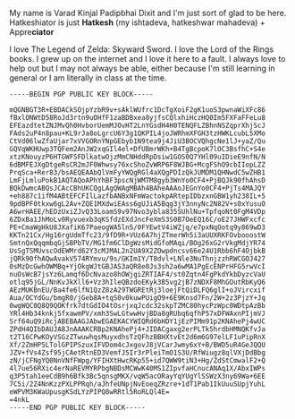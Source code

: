 My name is Varad Kinjal Padipbhai Dixit and I'm just sort of glad to be here.
Hatkeshiator is just **Hatkesh** (my ishtadeva, hatkeshwar mahadeva) + Appre**ciator** 


I love The Legend of Zelda: Skyward Sword. I love the Lord of the Rings books. I grew
up on the internet and I love it here to a fault. I always love to help out but I may
not always be able, either because I'm still learning in general or I am literally in
class at the time.
```
-----BEGIN PGP PUBLIC KEY BLOCK-----

mQGNBGT3R+EBDACkSOjpYzbR9v+sAklWUfrc1DcTgXoiF2gK1uoS3pwnaWiXFc86
fBxlONWtD58RoJd3rtn9uOHfF1zaBDBxea8yjfsCQlxhiHczHQ0Im5FXFaFFeLu8
EFEazdtetZNJMvQh0HvborUemMJOvHT2LnYGsdH4H0TENQFLZBhnNSZqprXhjScJ
FAds2uP4n8pau+KL9rJa8oLgrcU6Y3g1QKPIL4joJWRhmXFGH3tzHWKLcubL5XMo
CtVd06lwZfaUjar7xVVGORnYNpGEbyb1N9tea9j4JiU3BOCVQhgcNe1lJ+yaZ/Qu
GQVqWKHUwp3TQFem2AnJW2xqGIl4el+DfUBmrWKh+B4TgBcpoK7lOC3BsfhC+S4e
xtzKNouyzP6HTGWFSFDlkatwOjzMmCNHddRpDsiw1GOS0Q7YHl09uIDieE9nfN/N
6dBMFEJXgDtgeRsCR2mJF0Whwsy76xcShoZvWRP6F8WJBG+McgFShO9cbIIopLZZ
PrqSca+Rer83/bsAEQEAAbQlVmFyYWQgRGl4aXQgPDIzQkJUMDM1QHNwdC5wZHB1
LmFjLmluPokB1AQTAQoAPhYhBF3pscNjWMTM8gyb3WnYo0CF4+PjBQJk90fhAhsD
BQkDwmcABQsJCAcCBhUKCQgLAgQWAgMBAh4BAheAAAoJEGnYo0CF4+PjTs4MAJQY
+eh887c1ifM4ABtEFCFIlLazfbANBxNFmWactokpARtepIDbzxnGBW1yh238IL+5
9pdBPF0tkxw6gL2Av+ZQE1MXdwiEAss6gUJiA5Bqg3jY3nnyNc2N82V+s0xYusuO
A6wrHAEE/hEDzUxiZJvQ33LoamS9v97Nvo3ybla835SUhlNu+TpfqoNt0FgM4VDp
6ZDxBa1JhMoLv0Ryvuexb3qKSfdzEXdJncFeXm53S0B7OeEQ16C/oE27JHWFxcfc
PE+CmaWgHkU8JXafiK67PaeogWA5ln5/0FYEwtV4iWZjq/e7pxNqOotq9y869wD3
KKTn21Cx/Hg16rgUdmTfc23/9fD9R+VUz6A7hjZTmerWh5i3aUUXRKFOvbooostW
SmtnQxQqqmbqGjSBPbTV/MG1fm6ClDgWzsMidGfoMAqi/BOg26xG2rVkgMdjYR74
UsSgTSMUvscOdEWMrd62Y3cMJMAL2n2UA9X2ZOwpdncsv66e24U1Rbb6hF4OjbkB
jQRk90fhAQwAvakV574RYmvu/9s/GKIm1Y/T8dvl+LNle3NuThnjzzhRWCGOJ427
0sMzDcGwhOWMBq+YjOkgWJtGBJAS3aQR8e0Js3sh2a6wMA1PgEcENPrHFG5rwVcI
nuOsWcB7jsYz6Lamqf6DcNvazo8hOWjgiZRTIAF4/st0Zqtn4FgPkdYkbDyzcVaU
otlq95jGL/NnKvJkXll6+Vz3hIleQBzdoEKyk3B5vg2jB7zNDXF8MhGOutRbKyQ6
AEzMUKBnEU/Ba4fe6lfN1QzZ8zA29TWGREtRj3loejFtQiDLFQ6glI+oJVircxif
Aua/OCYdGu/bmgR0/jGeb8A+tqS0v0kuwPUigO9+6E9Knsd7Fn/2W+2z3PjzY+Jq
0wgWQC0Q8Q9QOKfrk7dtGdIO4tOsrjxqJcdc32skpTZMC80hycPzWpc0WDtpAzBb
YRl4Hb34knkj5fxawmPV/xmh3SwLGtwwHvjBDa8gRUbq6qfhP57xDFWAxnPIjmVJ
Srf64uQ9iRcjABEBAAGJAbwEGAEKACYWIQRd6bHDY1jEzPIMm91p2KNAhePj4wUC
ZPdH4QIbDAUJA8JnAAAKCRBp2KNAhePj4+JIDACgaxg2erPLTk5hrdbHMNQKfvJa
t2T16CPwKOyVSGzZTwuwhqsMuyxdhsTzQFhzBBHXtvEt2d6m6G97elLF1uPipRnX
Xf/2ZmHP5LTolGPIPSzuxIFVDom4cJxgovJ8jVCarJwmy6xY+B/BWD5uR4GeJQQU
JZV+fVs4Zsf95jCAetRtnED3VemfJ5Ir3rPleiTmO1S3U/RfWiugz8qlVXjDdBbg
zN/jCFNgYQ0NnVNfFWpg/YFIHXtHwcRKp55+id7QWW9tiN3+Hg/ZdStCmwalF2+Q
4l7ue56RXic4erNaREVMYRPbgNBDsMCWwK40MS1ZIpvfaHCnucANAq1X/AbxIWPs
q3P5tah1eeCdB9h6Bfk3Bc5qnsgMKX/vqW5acORayYqYUgYlSSWzX3ny69Wa+6EE
7C5i/2Z4NnKzzPXLPPRqh/aJhfeUNpjNvEoeqZRzre+1dT1Pab1IkUuuSUpjYuhL
eWPVM3KWaUpusgKSdLYzPIPQ8wRRtl5RoRLQl4E=
=4nkL
-----END PGP PUBLIC KEY BLOCK-----
```
